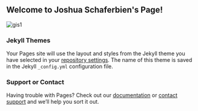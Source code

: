 ## Welcome to Joshua Schaferbien's Page!

![gis1](https://user-images.githubusercontent.com/42807889/49198343-aa0a1e80-f360-11e8-949a-660bc2a051de.jpg)

### Jekyll Themes

Your Pages site will use the layout and styles from the Jekyll theme you have selected in your [repository settings](https://github.com/jrschaferb/jrschaferb.github.io/settings). The name of this theme is saved in the Jekyll `_config.yml` configuration file.

### Support or Contact

Having trouble with Pages? Check out our [documentation](https://help.github.com/categories/github-pages-basics/) or [contact support](https://github.com/contact) and we’ll help you sort it out.
